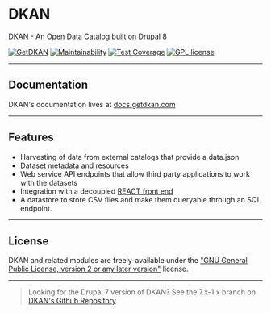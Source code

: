 # DKAN
[DKAN](https://getdkan.com) - An Open Data Catalog built on [Drupal 8](https://www.drupal.org/documentation) 

[![GetDKAN](https://circleci.com/gh/GetDKAN/dkan/tree/2.x.svg?style=svg)](https://circleci.com/gh/GetDKAN/dkan/tree/2.x)
[![Maintainability](https://api.codeclimate.com/v1/badges/a02bf3362b94749579a1/maintainability)](https://codeclimate.com/github/GetDKAN/dkan/maintainability)
[![Test Coverage](https://api.codeclimate.com/v1/badges/a02bf3362b94749579a1/test_coverage)](https://codeclimate.com/github/GetDKAN/dkan/test_coverage)
[![GPL license](https://img.shields.io/badge/License-GPL(>=2)-blue.svg)](http://www.gnu.org/licenses/gpl.html)

---

## Documentation
DKAN's documentation lives at [docs.getdkan.com](https://docs.getdkan.com/)

---

## Features

- Harvesting of data from external catalogs that provide a data.json
- Dataset metadata and resources
- Web service API endpoints that allow third party applications to work with the datasets
- Integration with a decoupled [REACT front end](https://github.com/getdkan/data-catalog-frontend)
- A datastore to store CSV files and make them queryable through an SQL endpoint.

---

## License

DKAN and related modules are freely-available under the ["GNU General Public License, version 2 or any later version"](https://www.gnu.org/licenses/old-licenses/gpl-2.0.en.html) license.

---

> Looking for the Drupal 7 version of DKAN? See the 7.x-1.x branch on [DKAN's Github Repository](https://github.com/GetDKAN/dkan/tree/7.x-1.x).
